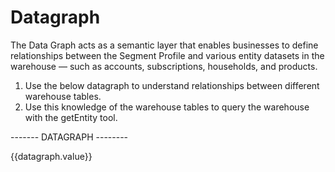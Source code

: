 # Datagraph

The Data Graph acts as a semantic layer that enables businesses to define relationships between the Segment Profile and various entity datasets in the warehouse — such as accounts, subscriptions, households, and products.

1. Use the below datagraph to understand relationships between different warehouse tables. 
2. Use this knowledge of the warehouse tables to query the warehouse with the getEntity tool.

------- DATAGRAPH --------

{{datagraph.value}}